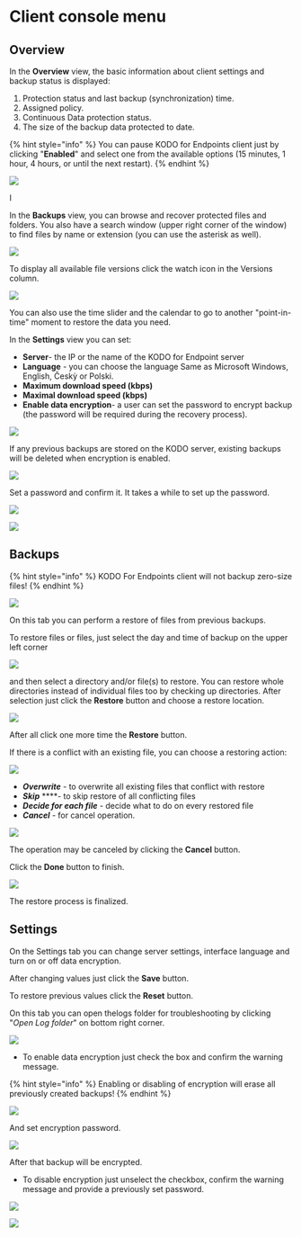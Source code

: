 # Client console menu

## Overview

In the **Overview** view, the basic information about client settings and backup status is displayed:

1. Protection status and last backup \(synchronization\) time.
2. Assigned policy.
3. Continuous Data protection status.
4. The size of the backup data protected to date.

{% hint style="info" %}
You can pause KODO for Endpoints client just by clicking "**Enabled**" and select one from the available options \(15 minutes, 1 hour, 4 hours, or until the next restart\).
{% endhint %}

![](../../.gitbook/assets/clientoverwiew.PNG)

I

In the **Backups** view, you can browse and recover protected files and folders. You also have a search window \(upper right corner of the window\) to find files by name or extension \(you can use the asterisk as well\).

![](../../.gitbook/assets/image%20%28104%29.png)

To display all available file versions click the watch icon in the Versions column.

![](../../.gitbook/assets/image%20%28100%29.png)

You can also use the time slider and the calendar to go to another "point-in-time" moment to restore the data you need.

In the **Settings** view you can set:

* **Server**- the IP or the name of the KODO for Endpoint server
* **Language** - you can choose the language Same as Microsoft Windows, English, Českỳ or Polski.
* **Maximum download speed \(kbps\)** 
* **Maximal download speed \(kbps\)**
* **Enable data encryption**- a user can set the password to encrypt backup \(the password will be required during the recovery process\).

![](../../.gitbook/assets/image%20%28115%29.png)

If any previous backups are stored on the KODO server, existing backups will be deleted when encryption is enabled.

![](../../.gitbook/assets/image%20%28120%29.png)

Set a password and confirm it. It takes a while to set up the password.

![](../../.gitbook/assets/image%20%28113%29.png)

![](../../.gitbook/assets/image%20%28112%29.png)



## Backups

{% hint style="info" %}
KODO For Endpoints client will not backup zero-size files!
{% endhint %}

![](../../.gitbook/assets/restore1.png)

On this tab you can perform a restore of files from previous backups.

To restore files or files, just select the day and time of backup on the upper left corner

![](../../.gitbook/assets/callendarclient.png)

and then select a directory and/or file\(s\) to restore. You can restore whole directories instead of individual files too by checking up directories. After selection just click the **Restore** button and choose a restore location.

![](../../.gitbook/assets/restoredestination.png)

After all click one more time the **Restore** button.

If there is a conflict with an existing file, you can choose a restoring action:

![](../../.gitbook/assets/actionrestore.png)

* _**Overwrite**_ - to overwrite all existing files that conflict with restore
* _**Skip**_ ****- to skip restore of all conflicting files
* _**Decide for each file**_ - decide what to do on every restored file
* _**Cancel**_ - for cancel operation.

![](../../.gitbook/assets/restoring.png)

The operation may be canceled by clicking the **Cancel** button.

Click the **Done** button to finish.

![](../../.gitbook/assets/done.png)

The restore process is finalized.

## Settings

On the Settings tab you can change server settings, interface language and turn on or off data encryption.

After changing values just click the **Save** button.

To restore previous values click the **Reset** button.

On this tab you can open thelogs folder for troubleshooting by clicking "_Open Log folder_" on bottom right corner.

![](../../.gitbook/assets/kodosettings.png)

* To enable data encryption just check the box and confirm the warning message.

{% hint style="info" %}
Enabling or disabling of encryption will erase all previously created backups!
{% endhint %}

![](../../.gitbook/assets/encrwarning.PNG)

And set encryption password.

![](../../.gitbook/assets/encryptpass.PNG)

After that backup will be encrypted.

* To disable encryption just unselect the checkbox, confirm the warning message and provide a previously set password.

![](../../.gitbook/assets/decryptwarn.PNG)

![](../../.gitbook/assets/decryptpass.PNG)

